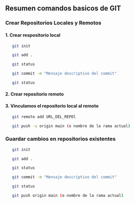 ## Resumen comandos basicos de GIT

### Crear Repositorios Locales y Remotos

#### 1. Crear respositorio local

```sh
   git init
```
```sh
   git add .
```
```sh
   git status
```
```sh
   git commit -m "Mensaje descriptivo del commit"
```
```sh
   git status
```

#### 2. Crear repositorio remoto

#### 3. Vinculamos el repositorio local al remoto
```sh
   git remote add URL_DEL_REPOl
```
```sh
   git push -u origin main (o nombre de la rama actual)
```
### Guardar cambios en repositorios existentes
```sh
   git init
```
```sh
   git add .
```
```sh
   git status
```
```sh
   git commit -m "Mensaje descriptivo del commit"
```
```sh
   git status
```
```sh
   git push origin main (o nombre de la rama actual)
```